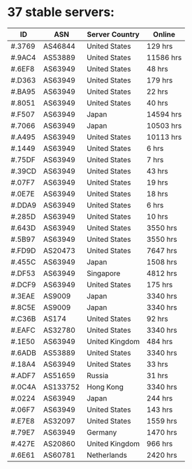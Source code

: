 # 37 stable servers:

| ID | ASN | Server Country | Online |
| ------ | ------ | ------ | ------ |
| #.3769 | AS46844 | United States | 129 hrs |
| #.9AC4 | AS53889 | United States | 11586 hrs |
| #.6EF8 | AS63949 | United States | 48 hrs |
| #.D363 | AS63949 | United States | 179 hrs |
| #.BA95 | AS63949 | United States | 22 hrs |
| #.8051 | AS63949 | United States | 40 hrs |
| #.F507 | AS63949 | Japan | 14594 hrs |
| #.7066 | AS63949 | Japan | 10503 hrs |
| #.A495 | AS63949 | United States | 10113 hrs |
| #.1449 | AS63949 | United States | 6 hrs |
| #.75DF | AS63949 | United States | 7 hrs |
| #.39CD | AS63949 | United States | 43 hrs |
| #.07F7 | AS63949 | United States | 19 hrs |
| #.0E7E | AS63949 | United States | 18 hrs |
| #.DDA9 | AS63949 | United States | 6 hrs |
| #.285D | AS63949 | United States | 10 hrs |
| #.643D | AS63949 | United States | 3550 hrs |
| #.5B97 | AS63949 | United States | 3550 hrs |
| #.FD9D | AS20473 | United States | 7647 hrs |
| #.455C | AS63949 | Japan | 1508 hrs |
| #.DF53 | AS63949 | Singapore | 4812 hrs |
| #.DCF9 | AS63949 | United States | 175 hrs |
| #.3EAE | AS9009 | Japan | 3340 hrs |
| #.8C5E | AS9009 | Japan | 3340 hrs |
| #.C36B | AS174 | United States | 92 hrs |
| #.EAFC | AS32780 | United States | 3340 hrs |
| #.1E50 | AS63949 | United Kingdom | 484 hrs |
| #.6ADB | AS53889 | United States | 3340 hrs |
| #.18A4 | AS63949 | United States | 33 hrs |
| #.ADF7 | AS51659 | Russia | 31 hrs |
| #.0C4A | AS133752 | Hong Kong | 3340 hrs |
| #.0224 | AS63949 | Japan | 244 hrs |
| #.06F7 | AS63949 | United States | 143 hrs |
| #.E7E8 | AS32097 | United States | 1559 hrs |
| #.79E7 | AS63949 | Germany | 1470 hrs |
| #.427E | AS20860 | United Kingdom | 966 hrs |
| #.6E61 | AS60781 | Netherlands | 2420 hrs |

